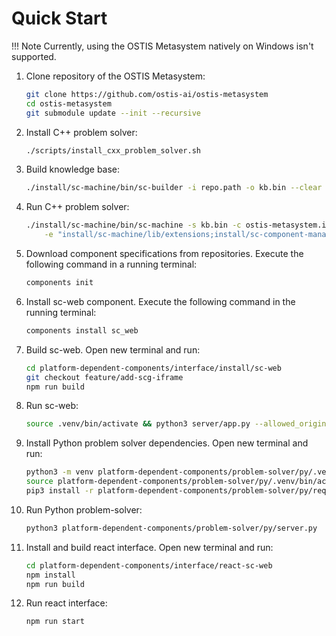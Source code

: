 # Quick Start

!!! Note
    Currently, using the OSTIS Metasystem natively on Windows isn't supported.

1. Clone repository of the OSTIS Metasystem:
   
    ```sh
    git clone https://github.com/ostis-ai/ostis-metasystem
    cd ostis-metasystem
    git submodule update --init --recursive
    ```

2. Install C++ problem solver:

    ```sh
    ./scripts/install_cxx_problem_solver.sh
    ```

3. Build knowledge base:

    ```sh
    ./install/sc-machine/bin/sc-builder -i repo.path -o kb.bin --clear
    ```

4. Run C++ problem solver:

    ```sh
    ./install/sc-machine/bin/sc-machine -s kb.bin -c ostis-metasystem.ini \
        -e "install/sc-machine/lib/extensions;install/sc-component-manager/lib/extensions;install/scp-machine/lib/extensions;install/problem-solver/lib/extensions"
    ```

5. Download component specifications from repositories. Execute the following command in a running terminal:

    ```sh
    components init
    ```

6. Install sc-web component. Execute the following command in the running terminal:

    ```sh
    components install sc_web
    ```

7. Build sc-web. Open new terminal and run:

    ```sh
    cd platform-dependent-components/interface/install/sc-web
    git checkout feature/add-scg-iframe
    npm run build
    ```

8. Run sc-web:
   
    ```sh
    source .venv/bin/activate && python3 server/app.py --allowed_origins=http://localhost:3000
    ```

9.  Install Python problem solver dependencies. Open new terminal and run:

    ```sh
    python3 -m venv platform-dependent-components/problem-solver/py/.venv
    source platform-dependent-components/problem-solver/py/.venv/bin/activate
    pip3 install -r platform-dependent-components/problem-solver/py/requirements.txt
    ```

10. Run Python problem-solver:
    
    ```sh
    python3 platform-dependent-components/problem-solver/py/server.py
    ```

11. Install and build react interface. Open new terminal and run:

    ```sh
    cd platform-dependent-components/interface/react-sc-web
    npm install
    npm run build
    ```

12. Run react interface:

    ```sh
    npm run start
    ```
